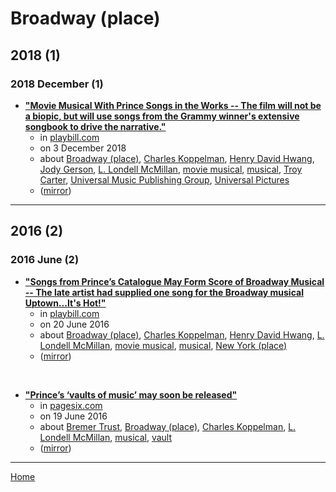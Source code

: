 # Broadway (place)

## 2018 (1)

### 2018 December (1)

 - [**"Movie Musical With Prince Songs in the Works -- The film will not be a biopic, but will use songs from the Grammy winner's extensive songbook to drive the narrative."**](https://playbill.com/article/movie-musical-with-prince-songs-in-the-works)
    - in [playbill.com](../../../publications/p-t/playbill-com/index.md)
    - on 3 December 2018
    - about [Broadway (place)](../../../topics/place/broadway/index.md), [Charles Koppelman](../../../topics/charles-koppelman/index.md), [Henry David Hwang](../../../topics/henry-david-hwang/index.md), [Jody Gerson](../../../topics/jody-gerson/index.md), [L. Londell McMillan](../../../topics/l-londell-mcmillan/index.md), [movie musical](../../../topics/movie-musical/index.md), [musical](../../../topics/musical/index.md), [Troy Carter](../../../topics/troy-carter/index.md), [Universal Music Publishing Group](../../../topics/universal-music-publishing-group/index.md), [Universal Pictures](../../../topics/universal-pictures/index.md)
    - ([mirror](https://web.archive.org/web/*/https://playbill.com/article/movie-musical-with-prince-songs-in-the-works))

----

## 2016 (2)

### 2016 June (2)

 - [**"Songs from Prince’s Catalogue May Form Score of Broadway Musical -- The late artist had supplied one song for the Broadway musical Uptown...It's Hot!"**](https://www.playbill.com/article/songs-from-princes-catalogue-may-form-score-of-broadway-musical)
    - in [playbill.com](../../../publications/p-t/playbill-com/index.md)
    - on 20 June 2016
    - about [Broadway (place)](../../../topics/place/broadway/index.md), [Charles Koppelman](../../../topics/charles-koppelman/index.md), [Henry David Hwang](../../../topics/henry-david-hwang/index.md), [L. Londell McMillan](../../../topics/l-londell-mcmillan/index.md), [movie musical](../../../topics/movie-musical/index.md), [musical](../../../topics/musical/index.md), [New York (place)](../../../topics/place/new-york/index.md)
    - ([mirror](https://web.archive.org/web/*/https://www.playbill.com/article/songs-from-princes-catalogue-may-form-score-of-broadway-musical))

<br />

 - [**"Prince’s ‘vaults of music’ may soon be released"**](https://pagesix.com/2016/06/19/princes-vaults-of-music-may-soon-be-released/)
    - in [pagesix.com](../../../publications/p-t/pagesix-com/index.md)
    - on 19 June 2016
    - about [Bremer Trust](../../../topics/bremer-trust/index.md), [Broadway (place)](../../../topics/place/broadway/index.md), [Charles Koppelman](../../../topics/charles-koppelman/index.md), [L. Londell McMillan](../../../topics/l-londell-mcmillan/index.md), [musical](../../../topics/musical/index.md), [vault](../../../topics/vault/index.md)
    - ([mirror](https://web.archive.org/web/*/https://pagesix.com/2016/06/19/princes-vaults-of-music-may-soon-be-released/))

----

[Home](../index.md)
